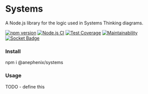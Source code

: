 # Systems

A Node.js library for the logic used in Systems Thinking diagrams.

[![npm version](https://badge.fury.io/js/%40anephenix%2Fsystems.svg)](https://badge.fury.io/js/%40anephenix%2Fsystems) [![Node.js CI](https://github.com/anephenix/systems/actions/workflows/node.js.yml/badge.svg)](https://github.com/anephenix/systems/actions/workflows/node.js.yml) [![Test Coverage](https://api.codeclimate.com/v1/badges/a8b5b2684c4c411d7055/test_coverage)](https://codeclimate.com/github/anephenix/systems/test_coverage) [![Maintainability](https://api.codeclimate.com/v1/badges/a8b5b2684c4c411d7055/maintainability)](https://codeclimate.com/github/anephenix/systems/maintainability) [![Socket Badge](https://socket.dev/api/badge/npm/package/@anephenix/systems)](https://socket.dev/npm/package/@anephenix/systems)

### Install

npm i @anephenix/systems

### Usage

TODO - define this